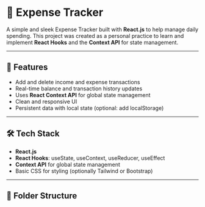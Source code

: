 # 💸 Expense Tracker

A simple and sleek Expense Tracker built with **React.js** to help manage daily spending. This project was created as a personal practice to learn and implement **React Hooks** and the **Context API** for state management.

---

## 🚀 Features

- Add and delete income and expense transactions
- Real-time balance and transaction history updates
- Uses **React Context API** for global state management
- Clean and responsive UI
- Persistent data with local state (optional: add localStorage)

---

## 🛠️ Tech Stack

- **React.js**
- **React Hooks**: useState, useContext, useReducer, useEffect
- **Context API** for global state management
- Basic CSS for styling (optionally Tailwind or Bootstrap)

---

## 📁 Folder Structure

